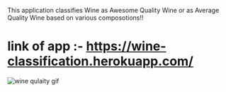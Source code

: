 This application classifies Wine as Awesome Quality Wine or as Average Quality Wine based on various composotions!!

# link of app :- https://wine-classification.herokuapp.com/

![wine qulaity gif](https://user-images.githubusercontent.com/69085978/116061626-b6fdda00-a6a0-11eb-9817-00c1cb8e10f9.gif)
